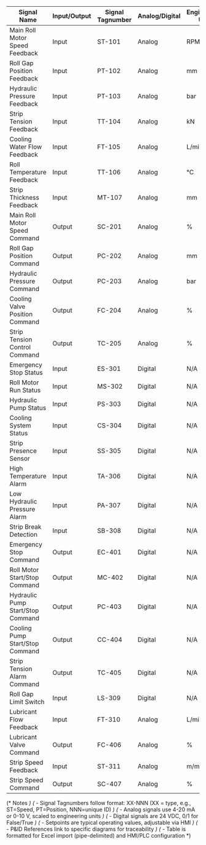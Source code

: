 | Signal Name                          | Input/Output | Signal Tagnumber | Analog/Digital | Engineering Unit | Range            | Setpoint        | P&ID Reference |
|--------------------------------------|--------------|------------------|----------------|------------------|------------------|-----------------|----------------|
| Main Roll Motor Speed Feedback       | Input        | ST-101           | Analog         | RPM              | 0–1200           | 1000            | RM-PID-001     |
| Roll Gap Position Feedback           | Input        | PT-102           | Analog         | mm               | 0–50             | 10              | RM-PID-002     |
| Hydraulic Pressure Feedback          | Input        | PT-103           | Analog         | bar              | 0–200            | 150             | RM-PID-003     |
| Strip Tension Feedback               | Input        | TT-104           | Analog         | kN               | 0–100            | 50              | RM-PID-004     |
| Cooling Water Flow Feedback          | Input        | FT-105           | Analog         | L/min            | 0–500            | 400             | RM-PID-005     |
| Roll Temperature Feedback            | Input        | TT-106           | Analog         | °C               | 0–300            | 80              | RM-PID-006     |
| Strip Thickness Feedback             | Input        | MT-107           | Analog         | mm               | 0–10             | 2               | RM-PID-007     |
| Main Roll Motor Speed Command        | Output       | SC-201           | Analog         | %                | 0–100            | 80              | RM-PID-001     |
| Roll Gap Position Command            | Output       | PC-202           | Analog         | mm               | 0–50             | 10              | RM-PID-002     |
| Hydraulic Pressure Command           | Output       | PC-203           | Analog         | bar              | 0–200            | 150             | RM-PID-003     |
| Cooling Valve Position Command       | Output       | FC-204           | Analog         | %                | 0–100            | 75              | RM-PID-005     |
| Strip Tension Control Command        | Output       | TC-205           | Analog         | %                | 0–100            | 60              | RM-PID-004     |
| Emergency Stop Status                | Input        | ES-301           | Digital        | N/A              | 0/1 (False/True) | 0               | RM-PID-008     |
| Roll Motor Run Status                | Input        | MS-302           | Digital        | N/A              | 0/1 (False/True) | 1               | RM-PID-001     |
| Hydraulic Pump Status                | Input        | PS-303           | Digital        | N/A              | 0/1 (False/True) | 1               | RM-PID-003     |
| Cooling System Status                | Input        | CS-304           | Digital        | N/A              | 0/1 (False/True) | 1               | RM-PID-005     |
| Strip Presence Sensor                | Input        | SS-305           | Digital        | N/A              | 0/1 (False/True) | 1               | RM-PID-009     |
| High Temperature Alarm               | Input        | TA-306           | Digital        | N/A              | 0/1 (False/True) | 0               | RM-PID-006     |
| Low Hydraulic Pressure Alarm         | Input        | PA-307           | Digital        | N/A              | 0/1 (False/True) | 0               | RM-PID-003     |
| Strip Break Detection                | Input        | SB-308           | Digital        | N/A              | 0/1 (False/True) | 0               | RM-PID-004     |
| Emergency Stop Command               | Output       | EC-401           | Digital        | N/A              | 0/1 (False/True) | 0               | RM-PID-008     |
| Roll Motor Start/Stop Command        | Output       | MC-402           | Digital        | N/A              | 0/1 (False/True) | 1               | RM-PID-001     |
| Hydraulic Pump Start/Stop Command    | Output       | PC-403           | Digital        | N/A              | 0/1 (False/True) | 1               | RM-PID-003     |
| Cooling Pump Start/Stop Command      | Output       | CC-404           | Digital        | N/A              | 0/1 (False/True) | 1               | RM-PID-005     |
| Strip Tension Alarm Command          | Output       | TC-405           | Digital        | N/A              | 0/1 (False/True) | 0               | RM-PID-004     |
| Roll Gap Limit Switch                | Input        | LS-309           | Digital        | N/A              | 0/1 (False/True) | 0               | RM-PID-002     |
| Lubricant Flow Feedback              | Input        | FT-310           | Analog         | L/min            | 0–50             | 30              | RM-PID-010     |
| Lubricant Valve Command              | Output       | FC-406           | Analog         | %                | 0–100            | 60              | RM-PID-010     |
| Strip Speed Feedback                 | Input        | ST-311           | Analog         | m/min            | 0–600            | 500             | RM-PID-011     |
| Strip Speed Command                  | Output       | SC-407           | Analog         | %                | 0–100            | 85              | RM-PID-011     |

(* Notes *)
(* - Signal Tagnumbers follow format: XX-NNN (XX = type, e.g., ST=Speed, PT=Position, NNN=unique ID) *)
(* - Analog signals use 4-20 mA or 0-10 V, scaled to engineering units *)
(* - Digital signals are 24 VDC, 0/1 for False/True *)
(* - Setpoints are typical operating values, adjustable via HMI *)
(* - P&ID References link to specific diagrams for traceability *)
(* - Table is formatted for Excel import (pipe-delimited) and HMI/PLC configuration *)
